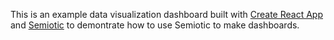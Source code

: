 This is an example data visualization dashboard built with [Create React App](https://github.com/facebookincubator/create-react-app) and [Semiotic](https://github.com/emeeks/semiotic) to demontrate how to use Semiotic to make dashboards.
